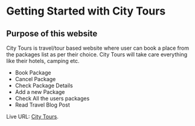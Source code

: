 # Getting Started with City Tours

## Purpose of this website

City Tours is travel/tour based website where user can book a place from the packages list as per their choice. City Tours will take care everything like their hotels, camping etc.

- Book Package
- Cancel Package
- Check Package Details
- Add a new Package
- Check All the users packages
- Read Travel Blog Post

Live URL: [City Tours](https://gracious-cori-dd579d.netlify.app/).

